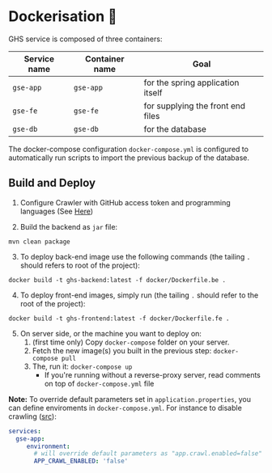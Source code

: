 # Dockerisation :whale:

GHS service is composed of three containers:

| Service name | Container name | Goal |
| ------------ | -------------- | ---- |
| `gse-app` | `gse-app` | for the spring application itself |
| `gse-fe` | `gse-fe` | for supplying the front end files |
| `gse-db` | `gse-db` | for the database |

The docker-compose configuration `docker-compose.yml` is configured to automatically run scripts to import the previous backup of the database.

## Build and Deploy

1. Configure Crawler with GitHub access token and programming languages (See [Here](./README_SETUP.md#2-setup-crawler))

2. Build the backend as `jar` file:
```shell
mvn clean package
```

3. To deploy back-end image use the following commands (the tailing `.` should refers to root of the project):
```shell
docker build -t ghs-backend:latest -f docker/Dockerfile.be .
```

4. To deploy front-end images, simply run (the tailing `.` should refer to the root of the project):
```shell
docker build -t ghs-frontend:latest -f docker/Dockerfile.fe .
```

5. On server side, or the machine you want to deploy on:
    1. (first time only) Copy `docker-compose` folder on your server.
    2. Fetch the new image(s) you built in the previous step: `docker-compose pull`
    3. The, run it: `docker-compose up`
       - If you're running without a reverse-proxy server, read comments on top of `docker-compose.yml` file

**Note:** To override default parameters set in `application.properties`, you can define enviroments in `docker-compose.yml`. For instance to disable crawling ([src](https://stackoverflow.com/questions/46057625)):
   ```yml
   services:
     gse-app:
        environment:
          # will override default parameters as "app.crawl.enabled=false" 
          APP_CRAWL_ENABLED: 'false' 
   ```
